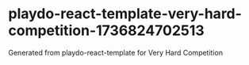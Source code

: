 # playdo-react-template-very-hard-competition-1736824702513
Generated from playdo-react-template for Very Hard Competition
